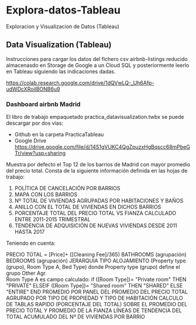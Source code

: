 # Explora-datos-Tableau
Exploracion y Visualizacion de Datos (Tableau)

## Data Visualization (Tableau)

Instrucciones para cargar los datos del fichero csv airbnb-listings reducido almacenasdo en Storage de Google a un Cloud SQL y posteriormente leerlo en Tableau siguiendo las indicaciones dadas.

https://colab.research.google.com/drive/1dQVwLQ-_Uh6Afp-udWDcXRoilBONB6u9


### Dashboard airbnb Madrid

El libro de trabajo empaquetado practica_datavisualization.twbx se puede descargar por dos vías:

- Github en la carpeta PracticaTableau
- Google Drive
https://drive.google.com/file/d/14S1gVUKC4QgZpuzxHgBqscc68mPbeGTr/view?usp=sharing

Muestra por defecto el Top 12 de los barrios de Madrid con mayor promedio del precio total.
Consta de la siguiente información definida en las hojas de trabajo:

1. POLÍTICA DE CANCELACIÓN POR BARRIOS
2. MAPA CON LOS BARRIOS 
3. Nº TOTAL DE VIVIENDAS AGRUPADAS POR HABITACIONES Y BAÑOS
4. ANILLO CON EL TOTAL DE VIVIENDAS EN DICHOS BARRIOS
5. PORCENTAJE TOTAL DEL PRECIO TOTAL VS FIANZA CALCULADO ENTRE 2011-2015 TRIMESTRAL
6. TENDENCIA DE ADQUISICIÓN DE NUEVAS VIVIENDAS DESDE 2011 HASTA 2017

Teniendo en cuenta:

PRECIO TOTAL = [Price]+ ([Cleaning Fee]/365)
BATHROOMS (agrupación)
BEDROOMS (agrupación)
JERARQUIA TIPO ALOJAMIENTO (Property type (grupo), Room Type A, Bed Type) donde 
Property type (grupo) define el grupo Other Agr.   
Room Type A es campo calculado:
  if ([Room Type])= "Private room" THEN "PRIVATE"
  ELSEIF ([Room Type])= "Shared room" THEN "SHARED"
  ELSE "ENTIRE"
  END
PROMEDIO POR PANEL DEL PROMEDIO DEL PRECIO TOTAL AGRUPADO POR TIPO DE PROPIEDAD Y TIPO DE HABITACIÓN
CALCULO DE TABLAS RAPIDO (PORCENTAJE DEL TOTAL) SOBRE EL PROMEDIO DEL PRECIO TOTAL Y PROMEDIO DE LA FIANZA
LÍNEAS DE TENDENCIA DEL TOTAL ACUMULADO DEL Nº DE VIVIENDAS POR BARRIO 


